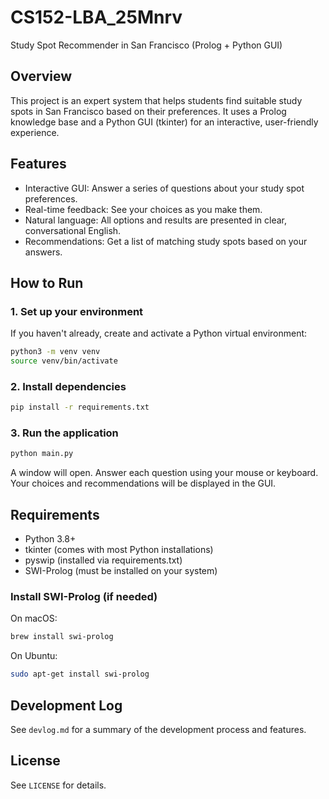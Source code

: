 # CS152-LBA_25Mnrv

Study Spot Recommender in San Francisco (Prolog + Python GUI)

## Overview
This project is an expert system that helps students find suitable study spots in San Francisco based on their preferences. It uses a Prolog knowledge base and a Python GUI (tkinter) for an interactive, user-friendly experience.

## Features
- Interactive GUI: Answer a series of questions about your study spot preferences.
- Real-time feedback: See your choices as you make them.
- Natural language: All options and results are presented in clear, conversational English.
- Recommendations: Get a list of matching study spots based on your answers.

## How to Run

### 1. Set up your environment
If you haven't already, create and activate a Python virtual environment:

```zsh
python3 -m venv venv
source venv/bin/activate
```

### 2. Install dependencies

```zsh
pip install -r requirements.txt
```

### 3. Run the application

```zsh
python main.py
```

A window will open. Answer each question using your mouse or keyboard. Your choices and recommendations will be displayed in the GUI.

## Requirements
- Python 3.8+
- tkinter (comes with most Python installations)
- pyswip (installed via requirements.txt)
- SWI-Prolog (must be installed on your system)

### Install SWI-Prolog (if needed)
On macOS:
```zsh
brew install swi-prolog
```
On Ubuntu:
```sh
sudo apt-get install swi-prolog
```

## Development Log
See `devlog.md` for a summary of the development process and features.

## License
See `LICENSE` for details.

